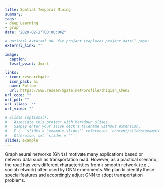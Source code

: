 ```yaml
---
title: Spatial Temporal Mining
summary:
tags:
- deep Learning
- graph
date: "2020-02-27T00:00:00Z"

# Optional external URL for project (replaces project detail page).
external_link: ""

image:
  caption:
  focal_point: Smart

links:
- icon: researchgate
  icon_pack: ai
  name: Follow
  url: https://www.researchgate.net/profile/Zhiqian_Chen2
url_code: ""
url_pdf: ""
url_slides: ""
url_video: ""

# Slides (optional).
#   Associate this project with Markdown slides.
#   Simply enter your slide deck's filename without extension.
#   E.g. `slides = "example-slides"` references `content/slides/example-slides.md`.
#   Otherwise, set `slides = ""`.
slides: example
---
```


<!-- **[ with Virginia Tech ]** -->

Graph neural networks (GNNs) motivate many applications based on network data such as transportation road. However, as a practical scenario, the road has very different characteristics from a smooth network (e.g., social network) often used by GNN experiments. We plan to identify these special features and accordingly adjust GNN to adopt transportation problems.
